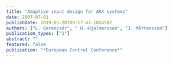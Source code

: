 ```yaml
---
title: "Adaptive input design for ARX systems"
date: 2007-07-01
publishDate: 2019-05-28T09:17:47.182458Z
authors: ["L. Gerencsér", " H.~Hjalmarsson", "J. Mårtensson"]
publication_types: ["1"]
abstract: ""
featured: false
publication: "*European Control Conference*"
---
```


